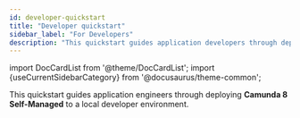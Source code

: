 ```yaml
---
id: developer-quickstart
title: "Developer quickstart"
sidebar_label: "For Developers"
description: "This quickstart guides application developers through deploying Camunda 8 Self-Managed to a local Orchestration Cluster"
---
```


import DocCardList from '@theme/DocCardList';
import {useCurrentSidebarCategory} from '@docusaurus/theme-common';

This quickstart guides application engineers through deploying **Camunda 8 Self-Managed** to a local developer environment.

<DocCardList queryString items={useCurrentSidebarCategory().items}/>
